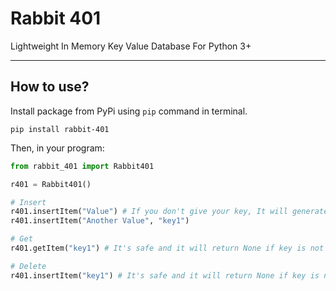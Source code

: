# Rabbit 401

Lightweight In Memory Key Value Database For Python 3+

---

## How to use?

Install package from PyPi using `pip` command in terminal.

```plaintext
pip install rabbit-401
```

Then, in your program:

```python
from rabbit_401 import Rabbit401

r401 = Rabbit401()

# Insert
r401.insertItem("Value") # If you don't give your key, It will generate a unique 24 length key (using bson.objectid.ObjectId)
r401.insertItem("Another Value", "key1")

# Get
r401.getItem("key1") # It's safe and it will return None if key is not valid.

# Delete
r401.insertItem("key1") # It's safe and it will return None if key is not valid.
```